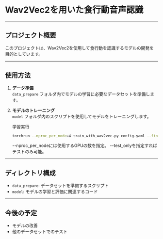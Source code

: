 # Wav2Vec2を用いた食行動音声認識

---

## プロジェクト概要
このプロジェクトは、Wav2Vec2を使用して食行動を認識するモデルの開発を目的としています。

---

## 使用方法

1. **データ準備**  
   `data_prepare` フォルダ内でモデルの学習に必要なデータセットを準備します。

2. **モデルのトレーニング**  
   `model` フォルダ内のスクリプトを使用してモデルをトレーニングします。

   学習実行
   ```bash
   torchrun --nproc_per_node=4 train_with_wav2vec.py config.yaml --find_unused_parameters 
   ```
   --nproc_per_nodeには使用するGPUの数を指定。 --test_onlyを指定すればテストのみ可能。


---

## ディレクトリ構成

- `data_prepare`: データセットを準備するスクリプト
- `model`: モデルの学習と評価に関連するコード

---

## 今後の予定
- モデルの改善
- 他のデータセットでのテスト
